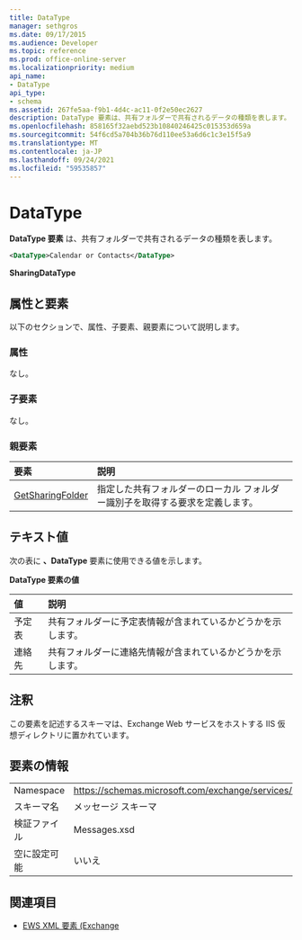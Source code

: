 ```yaml
---
title: DataType
manager: sethgros
ms.date: 09/17/2015
ms.audience: Developer
ms.topic: reference
ms.prod: office-online-server
ms.localizationpriority: medium
api_name:
- DataType
api_type:
- schema
ms.assetid: 267fe5aa-f9b1-4d4c-ac11-0f2e50ec2627
description: DataType 要素は、共有フォルダーで共有されるデータの種類を表します。
ms.openlocfilehash: 858165f32aebd523b10840246425c015353d659a
ms.sourcegitcommit: 54f6cd5a704b36b76d110ee53a6d6c1c3e15f5a9
ms.translationtype: MT
ms.contentlocale: ja-JP
ms.lasthandoff: 09/24/2021
ms.locfileid: "59535857"
---
```

# <a name="datatype"></a>DataType

**DataType 要素** は、共有フォルダーで共有されるデータの種類を表します。 
  
```xml
<DataType>Calendar or Contacts</DataType>
```

**SharingDataType**

## <a name="attributes-and-elements"></a>属性と要素

以下のセクションで、属性、子要素、親要素について説明します。
  
### <a name="attributes"></a>属性

なし。
  
### <a name="child-elements"></a>子要素

なし。
  
### <a name="parent-elements"></a>親要素

|**要素**|**説明**|
|:-----|:-----|
|[GetSharingFolder](getsharingfolder.md) <br/> |指定した共有フォルダーのローカル フォルダー識別子を取得する要求を定義します。  <br/> |
   
## <a name="text-value"></a>テキスト値

次の表に **、DataType** 要素に使用できる値を示します。 
  
**DataType 要素の値**

|**値**|**説明**|
|:-----|:-----|
|予定表  <br/> |共有フォルダーに予定表情報が含まれているかどうかを示します。  <br/> |
|連絡先  <br/> |共有フォルダーに連絡先情報が含まれているかどうかを示します。  <br/> |
   
## <a name="remarks"></a>注釈

この要素を記述するスキーマは、Exchange Web サービスをホストする IIS 仮想ディレクトリに置かれています。
  
## <a name="element-information"></a>要素の情報

|||
|:-----|:-----|
|Namespace  <br/> |https://schemas.microsoft.com/exchange/services/2006/messages  <br/> |
|スキーマ名  <br/> |メッセージ スキーマ  <br/> |
|検証ファイル  <br/> |Messages.xsd  <br/> |
|空に設定可能  <br/> |いいえ  <br/> |
   
## <a name="see-also"></a>関連項目

- [EWS XML 要素 (Exchange](ews-xml-elements-in-exchange.md)

